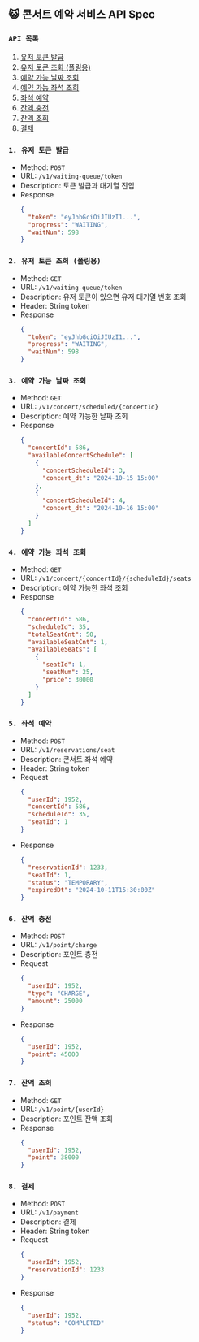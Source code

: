 ## 😺 콘서트 예약 서비스 API Spec
### `API 목록`
1. [유저 토큰 발급](#1-유저-토큰-발급)
2. [유저 토큰 조회 (폴링용)](#2-유저-토큰-조회-폴링용)
3. [예약 가능 날짜 조회](#3-예약-가능-날짜-조회)
4. [예약 가능 좌석 조회](#4-예약-가능-좌석-조회)
5. [좌석 예약](#5-좌석-예약)
6. [잔액 충전](#6-잔액-충전)
7. [잔액 조회](#7-잔액-조회)
8. [결제](#8-결제)

### `1. 유저 토큰 발급`
* Method: `POST`
* URL: `/v1/waiting-queue/token`
* Description: 토큰 발급과 대기열 진입
* Response
  ```json
  {
    "token": "eyJhbGciOiJIUzI1...",
    "progress": "WAITING",
    "waitNum": 598
  }
  ```
### `2. 유저 토큰 조회 (폴링용)`
* Method: `GET`
* URL: `/v1/waiting-queue/token`
* Description: 유저 토큰이 있으면 유저 대기열 번호 조회
* Header: String token
* Response
  ```json
  {
    "token": "eyJhbGciOiJIUzI1...",
    "progress": "WAITING",
    "waitNum": 598
  }
  ```

### `3. 예약 가능 날짜 조회`
* Method: `GET`
* URL: `/v1/concert/scheduled/{concertId}`
* Description: 예약 가능한 날짜 조회
* Response
  ```json
  {
    "concertId": 586,
    "availableConcertSchedule": [
      {
        "concertScheduleId": 3,
        "concert_dt": "2024-10-15 15:00"
      },
      {
        "concertScheduleId": 4,
        "concert_dt": "2024-10-16 15:00"
      }
    ]
  }
  ```

### `4. 예약 가능 좌석 조회`
* Method: `GET`
* URL: `/v1/concert/{concertId}/{scheduleId}/seats`
* Description: 예약 가능한 좌석 조회
* Response
  ```json
  {
    "concertId": 586,
    "scheduleId": 35,
    "totalSeatCnt": 50,
    "availableSeatCnt": 1,
    "availableSeats": [
      {
        "seatId": 1,
        "seatNum": 25,
        "price": 30000
      }
    ]
  }
  ```

### `5. 좌석 예약`
* Method: `POST`
* URL: `/v1/reservations/seat`
* Description: 콘서트 좌석 예약
* Header: String token
* Request
  ```json
  {
    "userId": 1952,
    "concertId": 586,
    "scheduleId": 35,
    "seatId": 1
  }
  ```
* Response
  ```json
  {
    "reservationId": 1233,
    "seatId": 1,
    "status": "TEMPORARY",
    "expiredDt": "2024-10-11T15:30:00Z"
  }
  ```

### `6. 잔액 충전`
* Method: `POST`
* URL: `/v1/point/charge`
* Description: 포인트 충전
* Request
  ```json
  {
    "userId": 1952,
    "type": "CHARGE",
    "amount": 25000
  }
  ```
* Response
  ```json
  {
    "userId": 1952,
    "point": 45000
  }
  ```

### `7. 잔액 조회`
* Method: `GET`
* URL: `/v1/point/{userId}`
* Description: 포인트 잔액 조회
* Response
  ```json
  {
    "userId": 1952,
    "point": 38000
  }
  ```

### `8. 결제`
* Method: `POST`
* URL: `/v1/payment`
* Description: 결제
* Header: String token
* Request
  ```json
  {
    "userId": 1952,
    "reservationId": 1233
  }
  ```
* Response
  ```json
  {
    "userId": 1952,
    "status": "COMPLETED"
  }
  ```